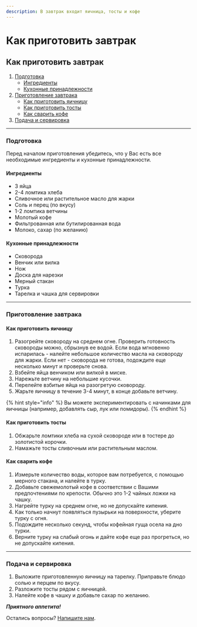 ```yaml
---
description: В завтрак входит яичница, тосты и кофе
---
```


# Как приготовить завтрак

## Как приготовить завтрак

1. [Подготовка](https://github.com/AnnaKhamylova1/gitbook1/blob/main/README%20\(1\).md#podgotovka)
   * [Ингредиенты](https://github.com/AnnaKhamylova1/gitbook1/blob/main/README%20\(1\).md#ingredienty)
   * [Кухонные принадлежности](https://github.com/AnnaKhamylova1/gitbook1/blob/main/README%20\(1\).md#kukhonnye-prinadlezhnosti)
2. [Приготовление завтрака](https://github.com/AnnaKhamylova1/gitbook1/blob/main/README%20\(1\).md#prigotovlenie-zavtraka)
   * [Как приготовить яичницу](https://github.com/AnnaKhamylova1/gitbook1/blob/main/README%20\(1\).md#kak-prigotovit-yaichnicu)
   * [Как приготовить тосты](https://github.com/AnnaKhamylova1/gitbook1/blob/main/README%20\(1\).md#kak-prigotovit-tosty)
   * [Как сварить кофе](https://github.com/AnnaKhamylova1/gitbook1/blob/main/README%20\(1\).md#kak-prigotovit-kofe)
3. [Подача и сервировка](https://github.com/AnnaKhamylova1/gitbook1/blob/main/README%20\(1\).md#podacha-i-servirovka)

***

### Подготовка

Перед началом приготовления убедитесь, что у Вас есть все необходимые ингредиенты и кухонные принадлежности.

#### Ингредиенты

* 3 яйца
* 2-4 ломтика хлеба
* Сливочное или растительное масло для жарки
* Соль и перец (по вкусу)
* 1-2 ломтика ветчины
* Молотый кофе
* Фильтрованная или бутилированная вода
* Молоко, сахар (по желанию)

#### Кухонные принадлежности

* Сковорода
* Венчик или вилка
* Нож
* Доска для нарезки
* Мерный стакан
* Турка
* Тарелка и чашка для сервировки

***

### Приготовление завтрака

#### Как приготовить яичницу

1. Разогрейте сковороду на среднем огне. Проверить готовность сковороды можно, сбрызнув ее водой. Если вода мгновенно испарилась - налейте небольшое количество масла на сковороду для жарки. Если нет - сковорода не готова, подождите еще несколько минут и проверьте снова.
2. Взбейте яйца венчиком или вилкой в миске.
3. Нарежьте ветчину на небольшие кусочки.
4. Перелейте взбитые яйца на разогретую сковороду.&#x20;
5. Жарьте яичницу в течение 3-4 минут, в конце добавьте ветчину.

{% hint style="info" %}
Вы можете экспериментировать с начинками для яичницы (например, добавлять сыр, лук или помидоры).&#x20;
{% endhint %}

#### Как приготовить тосты

1. Обжарьте ломтики хлеба на сухой сковороде или в тостере до золотистой корочки.
2. Намажьте тосты сливочным или растительным маслом.

#### Как сварить кофе

1. Измерьте количество воды, которое вам потребуется, с помощью мерного стакана, и налейте в турку.
2. Добавьте свежемолотый кофе в соответствии с Вашими предпочтениями по крепости. Обычно это 1-2 чайных ложки на чашку.
3. Нагрейте турку на среднем огне, но не допускайте кипения.
4. Как только начнут появляться пузырьки на поверхности, уберите турку с огня.
5. Подождите несколько секунд, чтобы кофейная гуща осела на дно турки.
6. Верните турку на слабый огонь и дайте кофе еще раз прогреться, но не допускайте кипения.

***

### Подача и сервировка

1. Выложите приготовленную яичницу на тарелку. Приправьте блюдо солью и перцем по вкусу.
2. Разложите тосты рядом с яичницей.
3. Налейте кофе в чашку и добавьте сахар по желанию.

_**Приятного аппетита!**_

Остались вопросы? [Напишите нам](https://mail.ru/).
